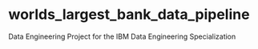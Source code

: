 # worlds_largest_bank_data_pipeline
 Data Engineering Project for the IBM Data Engineering Specialization
